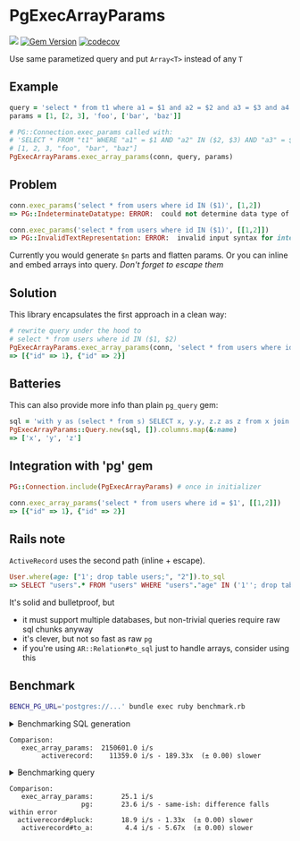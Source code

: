 # PgExecArrayParams

![](https://github.com/lunatic-cat/pg_exec_array_params/workflows/ci/badge.svg)
[![Gem Version](https://badge.fury.io/rb/pg_exec_array_params.svg)](https://badge.fury.io/rb/pg_exec_array_params)
[![codecov](https://codecov.io/gh/lunatic-cat/pg_exec_array_params/branch/master/graph/badge.svg?token=X5K67X3V0Z)](undefined)

Use same parametized query and put `Array<T>` instead of any `T`

## Example

```ruby
query = 'select * from t1 where a1 = $1 and a2 = $2 and a3 = $3 and a4 = $4'
params = [1, [2, 3], 'foo', ['bar', 'baz']]

# PG::Connection.exec_params called with:
# 'SELECT * FROM "t1" WHERE "a1" = $1 AND "a2" IN ($2, $3) AND "a3" = $4 AND "a4" IN ($5, $6)'
# [1, 2, 3, "foo", "bar", "baz"]
PgExecArrayParams.exec_array_params(conn, query, params)
```

## Problem

```ruby
conn.exec_params('select * from users where id IN ($1)', [1,2])
=> PG::IndeterminateDatatype: ERROR:  could not determine data type of parameter $2

conn.exec_params('select * from users where id IN ($1)', [[1,2]])
=> PG::InvalidTextRepresentation: ERROR:  invalid input syntax for integer: "[1, 2]"
```

Currently you would generate `$n` parts and flatten params.
Or you can inline and embed arrays into query. *Don't forget to escape them*

## Solution

This library encapsulates the first approach in a clean way:

```ruby
# rewrite query under the hood to
# select * from users where id IN ($1, $2)
PgExecArrayParams.exec_array_params(conn, 'select * from users where id = $1', [[1,2]])
=> [{"id" => 1}, {"id" => 2}]
```

## Batteries

This can also provide more info than plain `pg_query` gem:

```ruby
sql = 'with y as (select * from s) SELECT x, y.y, z.z as z from x join z on z.z = x join y on y.y = x'
PgExecArrayParams::Query.new(sql, []).columns.map(&:name)
=> ['x', 'y', 'z']
```

## Integration with 'pg' gem

```ruby
PG::Connection.include(PgExecArrayParams) # once in initializer

conn.exec_array_params('select * from users where id = $1', [[1,2]])
=> [{"id" => 1}, {"id" => 2}]
```

## Rails note

`ActiveRecord` uses the second path (inline + escape).

```ruby
User.where(age: ["1'; drop table users;", "2"]).to_sql
=> SELECT "users".* FROM "users" WHERE "users"."age" IN ('1''; drop table users;', '2')
```

It's solid and bulletproof, but

- it must support multiple databases, but non-trivial queries require raw sql chunks anyway
- it's clever, but not so fast as raw `pg`
- if you're using `AR::Relation#to_sql` just to handle arrays, consider using this

## Benchmark

```sh
BENCH_PG_URL='postgres://...' bundle exec ruby benchmark.rb
```

<details>
<summary>Benchmarking SQL generation</summary>

```
Warming up --------------------------------------
        activerecord     1.070k i/100ms
   exec_array_params   213.704k i/100ms
Calculating -------------------------------------
        activerecord     11.359k (± 3.9%) i/s -     56.710k in   5.000406s
   exec_array_params      2.151M (± 3.0%) i/s -     10.899M in   5.072579s
```
</details>

```
Comparison:
   exec_array_params:  2150601.0 i/s
        activerecord:    11359.0 i/s - 189.33x  (± 0.00) slower
```

<details>
<summary>Benchmarking query</summary>

```
Warming up --------------------------------------
   activerecord#to_a     1.000  i/100ms
  activerecord#pluck     1.000  i/100ms
   exec_array_params     2.000  i/100ms
                  pg     2.000  i/100ms
Calculating -------------------------------------
   activerecord#to_a      4.429  (± 0.0%) i/s -     23.000  in   5.203405s
  activerecord#pluck     18.889  (± 5.3%) i/s -     95.000  in   5.044102s
   exec_array_params     25.093  (± 4.0%) i/s -    126.000  in   5.039405s
                  pg     23.632  (± 8.5%) i/s -    118.000  in   5.033961s
```
</details>

```
Comparison:
   exec_array_params:       25.1 i/s
                  pg:       23.6 i/s - same-ish: difference falls within error
  activerecord#pluck:       18.9 i/s - 1.33x  (± 0.00) slower
   activerecord#to_a:        4.4 i/s - 5.67x  (± 0.00) slower
```